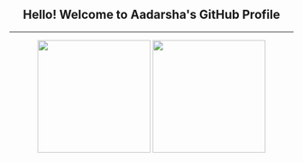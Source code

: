 
##  <div align="center"> Hello! Welcome to **Aadarsha's GitHub Profile**
---
<p align="center">
  <img src="https://github-readme-stats.vercel.app/api?username=erkdk&show_icons=true&count_private=true&theme=transparent" height="200" />
  <img src="https://github-readme-streak-stats.herokuapp.com/?user=erkdk&theme=transparent" height="200" />
</p>
</div>
